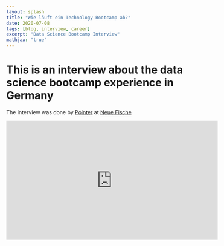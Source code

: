 ```yaml
---
layout: splash
title: "Wie läuft ein Technology Bootcamp ab?"
date: 2020-07-08
tags: [blog, interview, career]
excerpt: "Data Science Bootcamp Interview"
mathjax: "true"
---
```


# This is an interview about the data science bootcamp experience in Germany

The interview was done by [Pointer](https://www.pointer.de/) at [Neue Fische](https://www.neuefische.de/)

<iframe width="560" height="315" src="https://www.youtube.com/embed/Y4deMExuhHI" frameborder="0" allow="accelerometer; autoplay; encrypted-media; gyroscope; picture-in-picture" allowfullscreen></iframe>
